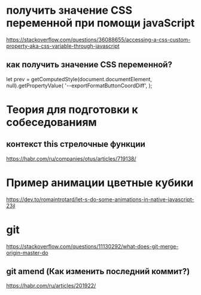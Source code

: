 # получить значение CSS переменной при помощи javaScript

https://stackoverflow.com/questions/36088655/accessing-a-css-custom-property-aka-css-variable-through-javascript

## как получить значение CSS переменной?

let prev = getComputedStyle(document.documentElement, null).getPropertyValue(
'--exportFormatButtonCoordDiff',
);

# Теория для подготовки к собеседованиям

## контекст this стрелочные функции

https://habr.com/ru/companies/otus/articles/719138/

# Пример анимации цветные кубики

https://dev.to/romaintrotard/let-s-do-some-animations-in-native-javascript-23jl

# git

https://stackoverflow.com/questions/11130292/what-does-git-merge-origin-master-do

## git amend (Как изменить последний коммит?)

https://habr.com/ru/articles/201922/
